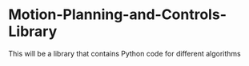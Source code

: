 # Motion-Planning-and-Controls-Library
This will be a library that contains Python code for different algorithms
